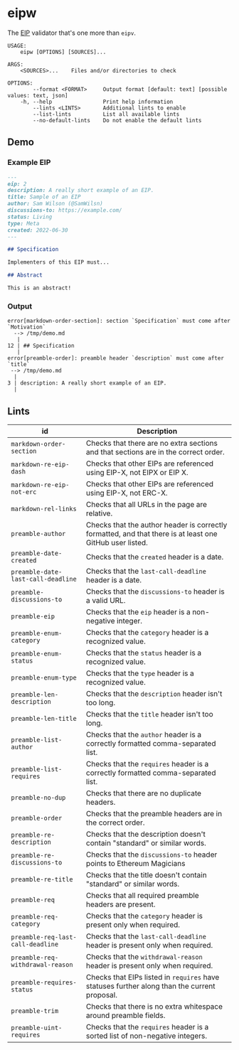 eipw
====

The [EIP] validator that's one more than `eipv`.

```
USAGE:
    eipw [OPTIONS] [SOURCES]...

ARGS:
    <SOURCES>...    Files and/or directories to check

OPTIONS:
        --format <FORMAT>     Output format [default: text] [possible values: text, json]
    -h, --help                Print help information
        --lints <LINTS>       Additional lints to enable
        --list-lints          List all available lints
        --no-default-lints    Do not enable the default lints
```

[EIP]: https://eips.ethereum.org/

## Demo

### Example EIP

```markdown
---
eip: 2
description: A really short example of an EIP.
title: Sample of an EIP
author: Sam Wilson (@SamWilsn)
discussions-to: https://example.com/
status: Living
type: Meta
created: 2022-06-30
---

## Specification

Implementers of this EIP must...

## Abstract

This is an abstract!
```

### Output

```
error[markdown-order-section]: section `Specification` must come after `Motivation`
  --> /tmp/demo.md
   |
12 | ## Specification
   |
error[preamble-order]: preamble header `description` must come after `title`
 --> /tmp/demo.md
  |
3 | description: A really short example of an EIP.
  |
```

## Lints

| id                                  | Description                                                                                               |
|-------------------------------------|-----------------------------------------------------------------------------------------------------------|
| `markdown-order-section`            | Checks that there are no extra sections and that sections are in the correct order.                       |
| `markdown-re-eip-dash`              | Checks that other EIPs are referenced using EIP-X, not EIPX or EIP X.                                     |
| `markdown-re-eip-not-erc`           | Checks that other EIPs are referenced using EIP-X, not ERC-X.                                             |
| `markdown-rel-links`                | Checks that all URLs in the page are relative.                                                            |
| `preamble-author`                   | Checks that the author header is correctly formatted, and that there is at least one GitHub user listed.  |
| `preamble-date-created`             | Checks that the `created` header is a date.                                                               |
| `preamble-date-last-call-deadline`  | Checks that the `last-call-deadline` header is a date.                                                    |
| `preamble-discussions-to`           | Checks that the `discussions-to` header is a valid URL.                                                   |
| `preamble-eip`                      | Checks that the `eip` header is a non-negative integer.                                                   |
| `preamble-enum-category`            | Checks that the `category` header is a recognized value.                                                  |
| `preamble-enum-status`              | Checks that the `status` header is a recognized value.                                                    |
| `preamble-enum-type`                | Checks that the `type` header is a recognized value.                                                      |
| `preamble-len-description`          | Checks that the `description` header isn't too long.                                                      |
| `preamble-len-title`                | Checks that the `title` header isn't too long.                                                            |
| `preamble-list-author`              | Checks that the `author` header is a correctly formatted comma-separated list.                            |
| `preamble-list-requires`            | Checks that the `requires` header is a correctly formatted comma-separated list.                          |
| `preamble-no-dup`                   | Checks that there are no duplicate headers.                                                               |
| `preamble-order`                    | Checks that the preamble headers are in the correct order.                                                |
| `preamble-re-description`           | Checks that the description doesn't contain "standard" or similar words.                                  |
| `preamble-re-discussions-to`        | Checks that the `discussions-to` header points to Ethereum Magicians                                      |
| `preamble-re-title`                 | Checks that the title doesn't contain "standard" or similar words.                                        |
| `preamble-req`                      | Checks that all required preamble headers are present.                                                    |
| `preamble-req-category`             | Checks that the `category` header is present only when required.                                          |
| `preamble-req-last-call-deadline`   | Checks that the `last-call-deadline` header is present only when required.                                |
| `preamble-req-withdrawal-reason`    | Checks that the `withdrawal-reason` header is present only when required.                                 |
| `preamble-requires-status`          | Checks that EIPs listed in `requires` have statuses further along than the current proposal.              |
| `preamble-trim`                     | Checks that there is no extra whitespace around preamble fields.                                          |
| `preamble-uint-requires`            | Checks that the `requires` header is a sorted list of non-negative integers.                              |
